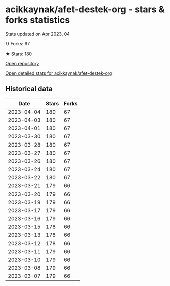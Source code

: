 # acikkaynak/afet-destek-org - stars & forks statistics

Stats updated on Apr 2023, 04

☋ Forks: 67

★ Stars: 180

[Open repository](https://github.com/acikkaynak/afet-destek-org)

[Open detailed stats for acikkaynak/afet-destek-org](https://reviewgithub.com/rep/acikkaynak/afet-destek-org)

## Historical data
| Date | Stars | Forks |
|------|-------|-------|
| 2023-04-04 | 180 | 67 | 
| 2023-04-03 | 180 | 67 | 
| 2023-04-01 | 180 | 67 | 
| 2023-03-30 | 180 | 67 | 
| 2023-03-28 | 180 | 67 | 
| 2023-03-27 | 180 | 67 | 
| 2023-03-26 | 180 | 67 | 
| 2023-03-24 | 180 | 67 | 
| 2023-03-22 | 180 | 67 | 
| 2023-03-21 | 179 | 66 | 
| 2023-03-20 | 179 | 66 | 
| 2023-03-19 | 179 | 66 | 
| 2023-03-17 | 179 | 66 | 
| 2023-03-16 | 179 | 66 | 
| 2023-03-15 | 178 | 66 | 
| 2023-03-13 | 178 | 66 | 
| 2023-03-12 | 178 | 66 | 
| 2023-03-11 | 179 | 66 | 
| 2023-03-10 | 179 | 66 | 
| 2023-03-08 | 179 | 66 | 
| 2023-03-07 | 179 | 66 | 

